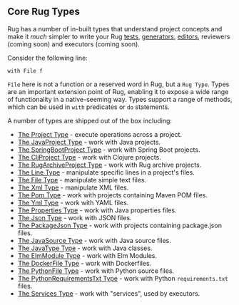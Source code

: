 ## Core Rug Types

Rug has a number of in-built types that understand project concepts
and make it *much* simpler to write your
Rug [tests][], [generators][], [editors][], reviewers (coming soon)
and executors (coming soon).

[tests]: ../rug-tests.md
[generators]: ../rug-generators.md
[editors]: ../rug-editors.md

Consider the following line:

```
with File f
```

`File` here is not a function or a reserved word in Rug, but a `Rug
Type`. Types are an important extension point of Rug, enabling it to
expose a wide range of functionality in a native-seeming way. Types
support a range of methods, which can be used in `with` predicates or
`do` statements.

A number of types are shipped out of the box including:

*   [The Project Type](rug-core-types-project.md) - execute operations across a project.
*   [The JavaProject Type](rug-core-types-java-project.md) - work with Java projects.
*   [The SpringBootProject Type](rug-core-types-spring-boot-project.md) - work with Spring Boot projects.
*   [The CljProject Type](rug-core-types-clj-project.md) - work with Clojure projects.
*   [The RugArchiveProject Type](rug-core-types-rug-archive-project.md) - work with Rug archive projects.
*   [The Line Type](rug-core-types-line.md) - manipulate specific lines in a project's files.
*   [The File Type](rug-core-types-file.md) - manipulate simple text files.
*   [The Xml Type](rug-core-types-xml.md) - manipulate XML files.
*   [The Pom Type](rug-core-types-pom.md) - work with projects containing Maven POM files.
*   [The Yml Type](rug-core-types-yml.md) - work with YAML files.
*   [The Properties Type](rug-core-types-properties.md) - work with Java properties files.
*   [The Json Type](rug-core-types-json.md) - work with JSON files.
*   [The PackageJson Type](rug-core-types-package-json.md) - work with projects containing package.json files.
*   [The JavaSource Type](rug-core-types-java-source.md) - work with Java source files.
*   [The JavaType Type](rug-core-types-java-type.md) - work with Java classes.
*   [The ElmModule Type](rug-core-types-elm-module.md) - work with Elm Modules.
*   [The DockerFile Type](rug-core-types-docker-file.md) - work with Dockerfiles.
*   [The PythonFile Type](rug-core-types-python-file.md) - work with Python source files.
*   [The PythonRequirementsTxt Type](rug-core-types-python-requirements-txt.md) - work with Python `requirements.txt` files.
*   [The Services Type](rug-core-types-services.md) - work with "services", used by executors.
